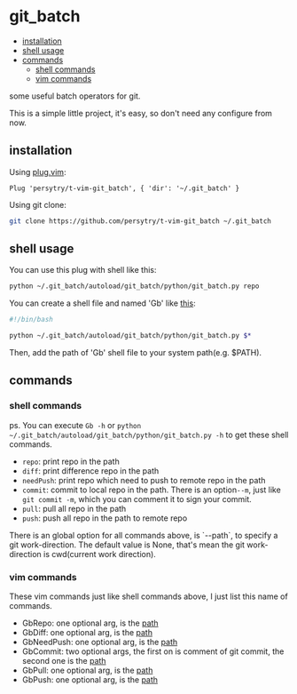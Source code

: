 # git_batch

<!-- vim-markdown-toc GFM -->

* [installation](#installation)
* [shell usage](#shell-usage)
* [commands](#commands)
  * [shell commands](#shell-commands)
  * [vim commands](#vim-commands)

<!-- vim-markdown-toc -->

some useful batch operators for git.

This is a simple little project, it's easy, so don't need any configure from now.

## installation

Using [plug.vim](https://github.com/junegunn/vim-plug):
```vim
Plug 'persytry/t-vim-git_batch', { 'dir': '~/.git_batch' }
```

Using git clone:
```bash
git clone https://github.com/persytry/t-vim-git_batch ~/.git_batch
```

## shell usage

You can use this plug with shell like this:
```bash
python ~/.git_batch/autoload/git_batch/python/git_batch.py repo
```

You can create a shell file and named 'Gb' like [this](https://github.com/persytry/lang-py-setup-dev/blob/main/os/linux/sh/Gb):
```bash
#!/bin/bash

python ~/.git_batch/autoload/git_batch/python/git_batch.py $*
```
Then, add the path of 'Gb' shell file to your system path(e.g. $PATH).

## commands

### shell commands

ps. You can execute `Gb -h` or `python ~/.git_batch/autoload/git_batch/python/git_batch.py -h` to get these shell commands.

- `repo`: print repo in the path
- `diff`: print difference repo in the path
- `needPush`: print repo which need to push to remote repo in the path
- `commit`: commit to local repo in the path. There is an option`--m`, just like `git commit -m`, which you can comment it to sign your commit.
- `pull`: pull all repo in the path
- `push`: push all repo in the path to remote repo


<span id="path">
There is an global option for all commands above, is `--path`, to specify a git work-direction. The default value is None, that's mean the git work-direction is cwd(current work direction).
</span>

### vim commands

These vim commands just like shell commands above, I just list this name of commands.

- GbRepo: one optional arg, is the [path](#path)
- GbDiff: one optional arg, is the [path](#path)
- GbNeedPush: one optional arg, is the [path](#path)
- GbCommit: two optional args, the first on is comment of git commit, the second one is the [path](#path)
- GbPull: one optional arg, is the [path](#path)
- GbPush: one optional arg, is the [path](#path)


